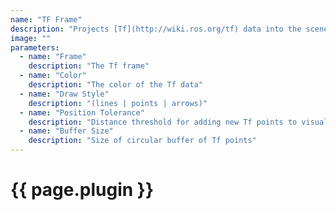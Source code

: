 ```yaml
---
name: "TF Frame"
description: "Projects [Tf](http://wiki.ros.org/tf) data into the scene similar to the Odometry plug-in."
image: ""
parameters:
  - name: "Frame"
    description: "The Tf frame"
  - name: "Color"
    description: "The color of the Tf data"
  - name: "Draw Style"
    description: "(lines | points | arrows)"
  - name: "Position Tolerance"
    description: "Distance threshold for adding new Tf points to visualization"
  - name: "Buffer Size"
    description: "Size of circular buffer of Tf points"
---
```


# {{ page.plugin }}
